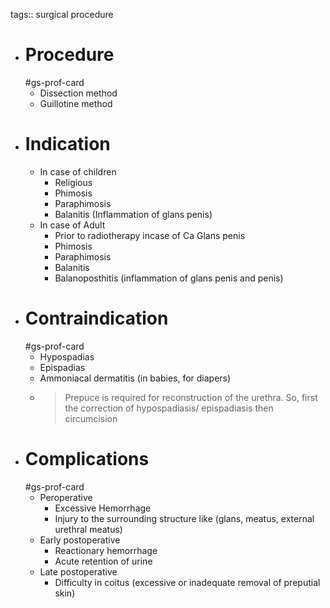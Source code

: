 tags:: surgical procedure

- # Procedure
  #gs-prof-card
	- Dissection method
	- Guillotine method
- # Indication
	- In case of children
		- Religious
		- Phimosis
		- Paraphimosis
		- Balanitis (Inflammation of glans penis)
	- In case of Adult
		- Prior to radiotherapy incase of Ca Glans penis
		- Phimosis
		- Paraphimosis
		- Balanitis
		- Balanoposthitis (inflammation of glans penis and penis)
- # Contraindication
  #gs-prof-card
	- Hypospadias
	- Epispadias
	- Ammoniacal dermatitis (in babies, for diapers)
	- > Prepuce is required for reconstruction of the urethra. So, first the correction of hypospadiasis/ epispadiasis then circumcision
- # Complications
  #gs-prof-card
	- Peroperative
		- Excessive Hemorrhage
		- Injury to the surrounding structure like (glans, meatus, external urethral meatus)
	- Early postoperative
		- Reactionary hemorrhage
		- Acute retention of urine
	- Late postoperative
		- Difficulty in coitus (excessive or inadequate removal of preputial skin)